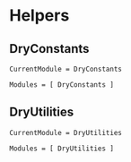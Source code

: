 # Helpers

## DryConstants

```@meta
CurrentModule = DryConstants
```

```@autodocs
Modules = [ DryConstants ]
```

## DryUtilities

```@meta
CurrentModule = DryUtilities
```

```@autodocs
Modules = [ DryUtilities ]
```
